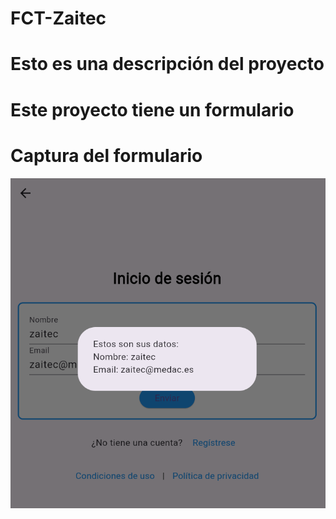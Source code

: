 # FCT-Zaitec
# Esto es una descripción del proyecto
# Este proyecto tiene un formulario
# Captura del formulario

![Captura](https://github.com/Daaviiidd/FCT-Zaitec/blob/main/imagenes/formulario.png)
